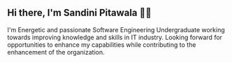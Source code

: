 ## Hi there, I'm Sandini Pitawala 👩‍💻

I'm Energetic and passionate Software Engineering Undergraduate working towards improving knowledge and skills in IT industry. Looking forward for opportunities to enhance my capabilities while contributing to the enhancement of the organization.
